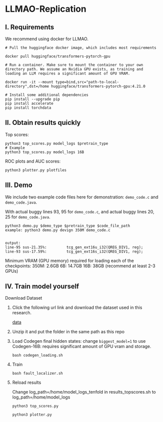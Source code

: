 # LLMAO-Replication

I. Requirements
--------------------
We recommend using docker for LLMAO.
```
# Pull the huggingface docker image, which includes most requirements

docker pull huggingface/transformers-pytorch-gpu

# Run a container. Make sure to mount the container to your own directory path. We assume an Nvidia GPU exists, as training and loading an LLM requires a significant amount of GPU VRAM.

docker run -it --mount type=bind,src="path-to-local-directory",dst=/home huggingface/transformers-pytorch-gpu:4.21.0

# Install some additional dependencies
pip install --upgrade pip
pip install accelerate
pip install torchdata
```

II. Obtain results quickly
---------------------------
Top scores:
```
python3 top_scores.py model_logs $pretrain_type
# Example
python3 top_scores.py model_logs 16B
```



ROC plots and AUC scores:
```
python3 plotter.py plotfiles
```

III. Demo
---------------------------
We include two example code files here for demonstration: `demo_code.c` and `demo_code.java`.

With actual buggy lines 93, 95 for `demo_code.c`,
and actual buggy lines 20, 25 for `demo_code.java`.

```
python3 demo.py $demo_type $pretrain_type $code_file_path
example: python3 demo.py devign 350M demo_code.c


output: 
line-95 sus-21.35%:         tcg_gen_ext16u_i32(QREG_DIV1, reg);
line-93 sus-17.59%:         tcg_gen_ext16s_i32(QREG_DIV1, reg);
```

Minimum VRAM (GPU memory) required for loading each of the checkpoints:
350M: 2.6GB
6B: 14.7GB
16B: 38GB (recommend at least 2-3 GPUs)

IV. Train model yourself
---------------------------
Download Dataset
1. Click the following url link and download the dataset used in this research.

    [data](https://mega.nz/folder/hHIjjZoA#v2BxPdzMlHwH0gBDg9oUjQ)

2. Unzip it and put the folder in the same path as this repo

3. Load Codegen final hidden states:
    change `biggest_model=1` to use Codegen-16B: requires significant amount of GPU vram and storage.

    `bash codegen_loading.sh`

4. Train 

    `bash fault_localizer.sh`

5. Reload results

    Change log_path=/home/model_logs_tenfold in results_topscores.sh to log_path=/home/model_logs

    `python3 top_scores.py`

    `python3 plotter.py`




